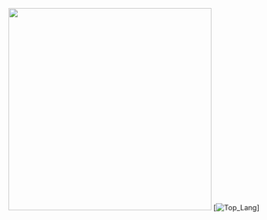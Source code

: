 <!--- ![Rchamp](https://i.imgur.com/ib1tQWi.png){height="50%" width="50%"} --->

<img src="https://i.imgur.com/ib1tQWi.png" width="400" height="400"> [![Top_Lang](https://github-readme-stats.vercel.app/api/top-langs/?username=mowgl-i&theme=radical&layout=compact")]


